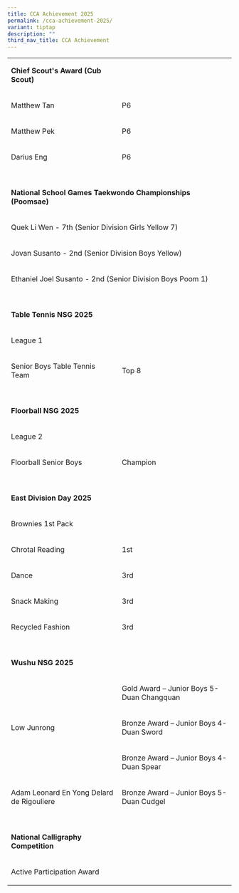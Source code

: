 ```yaml
---
title: CCA Achievement 2025
permalink: /cca-achievement-2025/
variant: tiptap
description: ""
third_nav_title: CCA Achievement
---
```

<table style="minWidth: 50px">
<colgroup>
<col>
<col>
</colgroup>
<tbody>
<tr>
<td rowspan="1" colspan="1">
<p><strong>Chief Scout's Award (Cub Scout)</strong>
</p>
</td>
<td rowspan="1" colspan="1">
<p>&nbsp;</p>
</td>
</tr>
<tr>
<td rowspan="1" colspan="1">
<p>Matthew Tan</p>
</td>
<td rowspan="1" colspan="1">
<p>P6</p>
</td>
</tr>
<tr>
<td rowspan="1" colspan="1">
<p>Matthew Pek</p>
</td>
<td rowspan="1" colspan="1">
<p>P6</p>
</td>
</tr>
<tr>
<td rowspan="1" colspan="1">
<p>Darius Eng</p>
</td>
<td rowspan="1" colspan="1">
<p>P6</p>
</td>
</tr>
<tr>
<td rowspan="1" colspan="2">
<p></p>
<p></p>
</td>
</tr>
<tr>
<td rowspan="1" colspan="2">
<p><strong>National School Games Taekwondo Championships (Poomsae)</strong>
</p>
</td>
</tr>
<tr>
<td rowspan="1" colspan="2">
<p>Quek Li Wen - 7th (Senior Division Girls Yellow 7)</p>
</td>
</tr>
<tr>
<td rowspan="1" colspan="2">
<p>Jovan Susanto - 2nd (Senior Division Boys Yellow)</p>
</td>
</tr>
<tr>
<td rowspan="1" colspan="2">
<p>Ethaniel Joel Susanto - 2nd (Senior Division Boys Poom 1)</p>
</td>
</tr>
<tr>
<td rowspan="1" colspan="2">
<p></p>
<p></p>
</td>
</tr>
<tr>
<td rowspan="1" colspan="2">
<p><strong>Table Tennis NSG 2025</strong>
</p>
</td>
</tr>
<tr>
<td rowspan="1" colspan="2">
<p>League 1</p>
</td>
</tr>
<tr>
<td rowspan="1" colspan="1">
<p>Senior Boys Table Tennis Team</p>
</td>
<td rowspan="1" colspan="1">
<p>Top 8</p>
</td>
</tr>
<tr>
<td rowspan="1" colspan="2">
<p></p>
<p></p>
</td>
</tr>
<tr>
<td rowspan="1" colspan="2">
<p><strong>Floorball NSG 2025</strong>
</p>
</td>
</tr>
<tr>
<td rowspan="1" colspan="2">
<p>League 2</p>
</td>
</tr>
<tr>
<td rowspan="1" colspan="1">
<p>Floorball Senior Boys</p>
</td>
<td rowspan="1" colspan="1">
<p>Champion</p>
</td>
</tr>
<tr>
<td rowspan="1" colspan="2">
<p></p>
<p></p>
</td>
</tr>
<tr>
<td rowspan="1" colspan="2">
<p><strong>East Division Day 2025</strong>
</p>
</td>
</tr>
<tr>
<td rowspan="1" colspan="2">
<p>Brownies 1st Pack</p>
</td>
</tr>
<tr>
<td rowspan="1" colspan="1">
<p>Chrotal Reading</p>
</td>
<td rowspan="1" colspan="1">
<p>1st</p>
</td>
</tr>
<tr>
<td rowspan="1" colspan="1">
<p>Dance&nbsp;</p>
</td>
<td rowspan="1" colspan="1">
<p>3rd</p>
</td>
</tr>
<tr>
<td rowspan="1" colspan="1">
<p>Snack Making</p>
</td>
<td rowspan="1" colspan="1">
<p>3rd</p>
</td>
</tr>
<tr>
<td rowspan="1" colspan="1">
<p>Recycled Fashion</p>
</td>
<td rowspan="1" colspan="1">
<p>3rd</p>
</td>
</tr>
<tr>
<td rowspan="1" colspan="2">
<p></p>
<p></p>
</td>
</tr>
<tr>
<td rowspan="1" colspan="2">
<p><strong>Wushu NSG 2025</strong>
</p>
</td>
</tr>
<tr>
<td rowspan="3" colspan="1">
<p>Low Junrong</p>
</td>
<td rowspan="1" colspan="1">
<p>Gold Award – Junior Boys 5-Duan Changquan</p>
</td>
</tr>
<tr>
<td rowspan="1" colspan="1">
<p>Bronze Award – Junior Boys 4-Duan Sword</p>
</td>
</tr>
<tr>
<td rowspan="1" colspan="1">
<p>Bronze Award – Junior Boys 4-Duan Spear</p>
</td>
</tr>
<tr>
<td rowspan="1" colspan="1">
<p>Adam Leonard En Yong Delard de Rigouliere</p>
</td>
<td rowspan="1" colspan="1">
<p>Bronze Award – Junior Boys 5-Duan Cudgel</p>
</td>
</tr>
<tr>
<td rowspan="1" colspan="2">
<p></p>
<p></p>
</td>
</tr>
<tr>
<td rowspan="1" colspan="1">
<p><strong>National Calligraphy Competition</strong>
</p>
</td>
<td rowspan="1" colspan="1">
<p></p>
</td>
</tr>
<tr>
<td rowspan="1" colspan="1">
<p>Active Participation Award</p>
</td>
<td rowspan="1" colspan="1">
<p></p>
</td>
</tr>
</tbody>
</table>
<p></p>